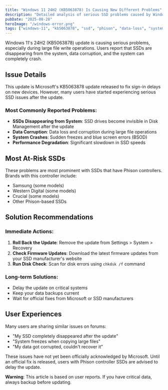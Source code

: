 ```yaml
---
title: "Windows 11 24H2 (KB5063878) Is Causing New Different Problems"
description: "Detailed analysis of serious SSD problems caused by Windows 11 KB5063878 update and solutions"
pubDate: "2025-08-28"
heroImage: "/windows-error.png"
tags: ["windows-11", "kb5063878", "ssd", "phison", "data-loss", "system-error"]
---
```


Windows 11's 24H2 (KB5063878) update is causing serious problems, especially during large file write operations. Users report that SSDs are disappearing from the system, data corruption, and the system can completely crash.

## Issue Details

This update is Microsoft's KB5063878 update released to fix sign-in delays on new devices. However, many users have started experiencing serious SSD issues after the update.

### Most Commonly Reported Problems:

- **SSDs Disappearing from System**: SSD drives become invisible in Disk Management after the update
- **Data Corruption**: Data loss and corruption during large file operations
- **System Crashes**: Sudden freezes and blue screen errors (BSOD)
- **Performance Degradation**: Significant slowdown in SSD speeds

## Most At-Risk SSDs

These problems are most prominent with SSDs that have Phison controllers. Brands with this controller include:
- Samsung (some models)
- Western Digital (some models)
- Crucial (some models)
- Other Phison-based SSDs

## Solution Recommendations

### Immediate Actions:
1. **Roll Back the Update**: Remove the update from Settings > System > Recovery
2. **Check Firmware Updates**: Download the latest firmware updates from your SSD manufacturer's website
3. **Run Disk Check**: Scan for disk errors using `chkdsk /f` command

### Long-term Solutions:
- Delay the update on critical systems
- Keep your data backups current
- Wait for official fixes from Microsoft or SSD manufacturers

## User Experiences

Many users are sharing similar issues on forums:
- "My SSD completely disappeared after the update"
- "System freezes when copying large files"
- "My data got corrupted, couldn't recover it"

These issues have not yet been officially acknowledged by Microsoft. Until an official fix is released, users with Phison controller SSDs are advised to delay the update.

**Warning**: This article is based on user reports. If you have critical data, always backup before updating.
